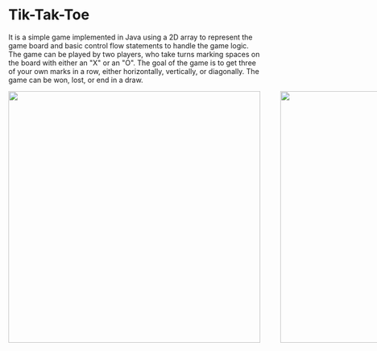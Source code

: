 # Tik-Tak-Toe

It is a simple game implemented in Java using a 2D array to represent the game board and basic control flow statements to handle the game logic. The game can be played by two players, who take turns marking spaces on the board with either an "X" or an "O". The goal of the game is to get three of your own marks in a row, either horizontally, vertically, or diagonally. The game can be won, lost, or end in a draw.

<div style="display:flex;">
      <img style="margin-right:20px;" src="https://user-images.githubusercontent.com/61835955/177692822-360fd16e-93fb-47dd-9163-85bc2b67995c.png" width="500" />
      <img style="margin-left:20px;" src="https://user-images.githubusercontent.com/61835955/177693028-f5f1e296-4186-4f38-ae2f-2c91b3808860.png" width="500" />
</div>



